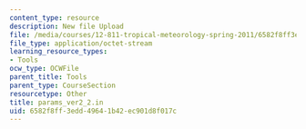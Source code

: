 ```yaml
---
content_type: resource
description: New file Upload
file: /media/courses/12-811-tropical-meteorology-spring-2011/6582f8ff3edd49641b42ec901d8f017c_params_ver2_2.in
file_type: application/octet-stream
learning_resource_types:
- Tools
ocw_type: OCWFile
parent_title: Tools
parent_type: CourseSection
resourcetype: Other
title: params_ver2_2.in
uid: 6582f8ff-3edd-4964-1b42-ec901d8f017c
---
```


